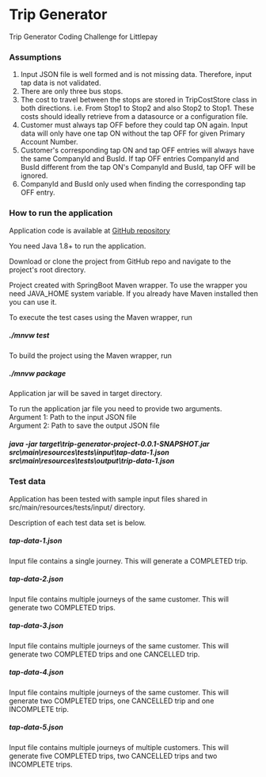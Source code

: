 # Trip Generator
Trip Generator Coding Challenge for Littlepay

### Assumptions
1. Input JSON file is well formed and is not missing data. Therefore, input tap data is not validated.
2. There are only three bus stops. 
3. The cost to travel between the stops are stored in TripCostStore class in both directions. i.e. From Stop1 to Stop2 and also Stop2 to Stop1. These costs should ideally retrieve from a datasource or a configuration file.
4. Customer must always tap OFF before they could tap ON again. Input data will only have one tap ON without the tap OFF for given Primary Account Number.
5. Customer's corresponding tap ON and tap OFF entries will always have the same CompanyId and BusId. If tap OFF entries CompanyId and BusId different from the tap ON's CompanyId and BusId, tap OFF will be ignored.
6. CompanyId and BusId only used when finding the corresponding tap OFF entry.

### How to run the application
Application code is available at [GitHub repository](https://github.com/gihrlk/trip-generator)

You need Java 1.8+ to run the application.

Download or clone the project from GitHub repo and navigate to the project's root directory.

Project created with SpringBoot Maven wrapper. To use the wrapper you need JAVA_HOME system variable. If you already have Maven installed then you can use it.

To execute the test cases using the Maven wrapper, run
##### ./mnvw test

To build the project using the Maven wrapper, run
##### ./mnvw package

Application jar will be saved in target directory.

To run the application jar file you need to provide two arguments.<br>
Argument 1: Path to the input JSON file<br>
Argument 2: Path to save the output JSON file
##### java -jar target\trip-generator-project-0.0.1-SNAPSHOT.jar src\main\resources\tests\input\tap-data-1.json src\main\resources\tests\output\trip-data-1.json

### Test data
Application has been tested with sample input files shared in src/main/resources/tests/input/ directory.

Description of each test data set is below.

##### tap-data-1.json
Input file contains a single journey. This will generate a COMPLETED trip.
##### tap-data-2.json
Input file contains multiple journeys of the same customer. This will generate two COMPLETED trips.
##### tap-data-3.json
Input file contains multiple journeys of the same customer. This will generate two COMPLETED trips and one CANCELLED trip.
##### tap-data-4.json
Input file contains multiple journeys of the same customer. This will generate two COMPLETED trips, one CANCELLED trip and one INCOMPLETE trip.
##### tap-data-5.json
Input file contains multiple journeys of multiple customers. This will generate five COMPLETED trips, two CANCELLED trips and two INCOMPLETE trips.

